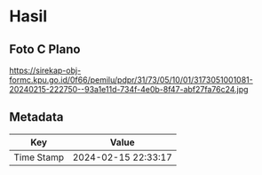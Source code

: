 # Hasil

## Foto C Plano

https://sirekap-obj-formc.kpu.go.id/0f66/pemilu/pdpr/31/73/05/10/01/3173051001081-20240215-222750--93a1e11d-734f-4e0b-8f47-abf27fa76c24.jpg


## Metadata

| Key        | Value               |
| ---------- | ------------------- |
| Time Stamp | 2024-02-15 22:33:17 |



